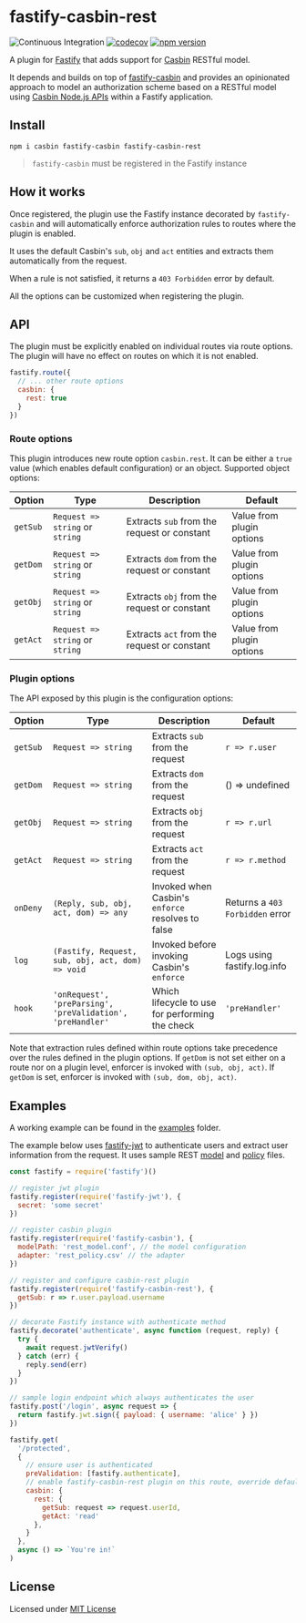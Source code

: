 # fastify-casbin-rest

![Continuous Integration](https://github.com/nearform/fastify-casbin-rest/workflows/ci/badge.svg)
[![codecov](https://codecov.io/gh/nearform/fastify-casbin-rest/branch/master/graph/badge.svg?token=BwsVjvYSJb)](https://codecov.io/gh/nearform/fastify-casbin-rest)
[![npm version](https://badge.fury.io/js/fastify-casbin-rest.svg)](https://badge.fury.io/js/fastify-casbin-rest)

A plugin for [Fastify](http://fastify.io/) that adds support for [Casbin](https://casbin.org/) RESTful model.

It depends and builds on top of [fastify-casbin](https://github.com/nearform/fastify-casbin) and provides an opinionated approach to model an authorization scheme based on a RESTful model using [Casbin Node.js APIs](https://github.com/casbin/node-casbin) within a Fastify application.

## Install

```
npm i casbin fastify-casbin fastify-casbin-rest
```

> `fastify-casbin` must be registered in the Fastify instance

## How it works

Once registered, the plugin use the Fastify instance decorated by `fastify-casbin` and will automatically enforce authorization rules to routes where the plugin is enabled.

It uses the default Casbin's `sub`, `obj` and `act` entities and extracts them automatically from the request.

When a rule is not satisfied, it returns a `403 Forbidden` error by default.

All the options can be customized when registering the plugin.

## API

The plugin must be explicitly enabled on individual routes via route options. The plugin will have no effect on routes on which it is not enabled.

```js
fastify.route({
  // ... other route options
  casbin: {
    rest: true
  }
})
```

### Route options

This plugin introduces new route option `casbin.rest`. It can be either a `true` value (which enables default configuration) or an object.
Supported object options:

| Option   | Type                            | Description                                  | Default                     |
| -------- | ------------------------------- | -------------------------------------------- | --------------------------- |
| `getSub` | `Request => string` or `string` | Extracts `sub` from the request or constant  | Value from plugin options   |
| `getDom` | `Request => string` or `string` | Extracts `dom` from the request or constant  | Value from plugin options   |
| `getObj` | `Request => string` or `string` | Extracts `obj` from the request or constant  | Value from plugin options   |
| `getAct` | `Request => string` or `string` | Extracts `act` from the request or constant  | Value from plugin options   |

### Plugin options

The API exposed by this plugin is the configuration options:

| Option   | Type                                                       | Description                                       | Default                         |
| -------- | ---------------------------------------------------------- | ------------------------------------------------- | ------------------------------- |
| `getSub` | `Request => string`                                        | Extracts `sub` from the request                   | `r => r.user`                   |
| `getDom` | `Request => string`                                        | Extracts `dom` from the request                   |  () => undefined                |
| `getObj` | `Request => string`                                        | Extracts `obj` from the request                   | `r => r.url`                    |
| `getAct` | `Request => string`                                        | Extracts `act` from the request                   | `r => r.method`                 |
| `onDeny` | `(Reply, sub, obj, act, dom) => any`                       | Invoked when Casbin's `enforce` resolves to false | Returns a `403 Forbidden` error |
| `log`    | `(Fastify, Request, sub, obj, act, dom) => void`           | Invoked before invoking Casbin's `enforce`        | Logs using fastify.log.info     |
| `hook`   | `'onRequest', 'preParsing', 'preValidation', 'preHandler'` | Which lifecycle to use for performing the check   | `'preHandler'`                  |

Note that extraction rules defined within route options take precedence over the rules defined in the plugin options.
If `getDom` is not set either on a route nor on a plugin level, enforcer is invoked with `(sub, obj, act)`.
If `getDom` is set, enforcer is invoked with `(sub, dom, obj, act)`.

## Examples

A working example can be found in the [examples](examples) folder.

The example below uses [fastify-jwt](https://github.com/fastify/fastify-jwt) to authenticate users and extract user information from the request.
It uses sample REST [model](examples/fastify-casbin-rest-example/config/rest_model.conf) and [policy](examples/fastify-casbin-rest-example/config/rest_policy.csv) files.

```js
const fastify = require('fastify')()

// register jwt plugin
fastify.register(require('fastify-jwt'), {
  secret: 'some secret'
})

// register casbin plugin
fastify.register(require('fastify-casbin'), {
  modelPath: 'rest_model.conf', // the model configuration
  adapter: 'rest_policy.csv' // the adapter
})

// register and configure casbin-rest plugin
fastify.register(require('fastify-casbin-rest'), {
  getSub: r => r.user.payload.username
})

// decorate Fastify instance with authenticate method
fastify.decorate('authenticate', async function (request, reply) {
  try {
    await request.jwtVerify()
  } catch (err) {
    reply.send(err)
  }
})

// sample login endpoint which always authenticates the user
fastify.post('/login', async request => {
  return fastify.jwt.sign({ payload: { username: 'alice' } })
})

fastify.get(
  '/protected',
  {
    // ensure user is authenticated
    preValidation: [fastify.authenticate],
    // enable fastify-casbin-rest plugin on this route, override default "getObj" rule
    casbin: {
      rest: {
        getSub: request => request.userId,
        getAct: 'read'
      },
    }
  },
  async () => `You're in!`
)
```

## License

Licensed under [MIT License](./LICENSE)
